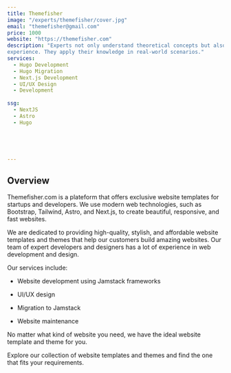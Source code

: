```yaml
---
title: Themefisher
image: "/experts/themefisher/cover.jpg"
email: "themefisher@gmail.com"
price: 1000
website: "https://themefisher.com"
description: "Experts not only understand theoretical concepts but also have extensive practical
experience. They apply their knowledge in real-world scenarios."
services:
  - Hugo Development
  - Hugo Migration
  - Next.js Development
  - UI/UX Design
  - Development
  
ssg:
  - NextJS
  - Astro
  - Hugo





---
```

## Overview

Themefisher.com is a plateform that offers exclusive website templates for startups and developers. We use modern web technologies, such as Bootstrap, Tailwind, Astro, and Next.js, to create beautiful, responsive, and fast websites.

We are dedicated to providing high-quality, stylish, and affordable website templates and themes that help our customers build amazing websites. Our team of expert developers and designers has a lot of experience in web development and design.

Our services include:

- Website development using Jamstack frameworks

- UI/UX design

- Migration to Jamstack

- Website maintenance

No matter what kind of website you need, we have the ideal website template and theme for you.

Explore our collection of website templates and themes and find the one that fits your requirements.
